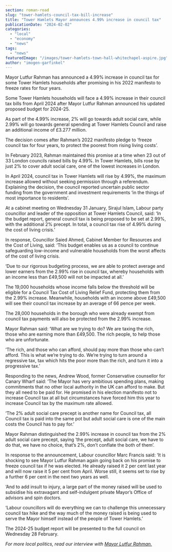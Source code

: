```yaml
---
section: roman-road
slug: "tower-hamlets-council-tax-bill-increase"
title: "Tower Hamlets Mayor announces 4.99% increase in council tax"
publicationDate: "2024-02-02"
categories: 
  - "local"
  - "economy"
  - "news"
tags: 
  - "news"
featuredImage: "/images/tower-hamlets-town-hall-whitechapel-aspire.jpg"
author: "imogen-garfinkel"
---
```


Mayor Lutfur Rahman has announced a 4.99% increase in council tax for some Tower Hamlets households after promising in his 2022 manifesto to freeze rates for four years.

Some Tower Hamlets households will face a 4.99% increase in their council tax bills from April 2024 after Mayor Lutfur Rahman announced his updated proposed budget for 2024-25.

As part of the 4.99% increase, 2% will go towards adult social care, while 2.99% will go towards general spending at Tower Hamlets Council and raise an additional income of £3.277 million.

The decision comes after Rahman’s 2022 manifesto pledge to ‘freeze council tax for four years, to protect the poorest from rising living costs’.

In February 2023, Rahman maintained this promise at a time when 23 out of 33 London councils raised bills by 4.99%. In Tower Hamlets, bills rose by just 2% to cover adult social care, one of the lowest increases in London.

In April 2024, council tax in Tower Hamlets will rise by 4.99%, the maximum increase allowed without seeking permission through a referendum. Explaining the decision, the council reported uncertain public sector funding from the government and investment requirements ‘in the things of most importance to residents’. 

At a cabinet meeting on Wednesday 31 January, Sirajul Islam, Labour party councillor and leader of the opposition at Tower Hamlets Council, said: ‘In the budget report, general council tax is being proposed to be set at 2.99%, with the additional 2% precept. In total, a council tax rise of 4.99% during the cost of living crisis.’

In response, Councillor Saied Ahmed, Cabinet Member for Resources and the Cost of Living, said: ‘This budget enables us as a council to continue safeguarding low-income and vulnerable households from the worst affects of the cost of living crisis.

‘Due to our rigorous budgeting process, we are able to protect average and lower earners from the 2.99% rise in council tax, whereby households with an income less than £49,500 will not be impacted at all.’

The 19,000 households whose income falls below the threshold will be eligible for a Council Tax Cost of Living Relief Fund, protecting them from the 2.99% increase. Meanwhile, households with an income above £49,500 will see their council tax increase by an average of 66 pence per week.

The 28,000 households in the borough who were already exempt from council tax payments will also be protected from the 2.99% increase. 

Mayor Rahman said: ‘What are we trying to do? We are taxing the rich, those who are earning more than £49,500. The rich people, to help those who are unfortunate.

‘The rich, and those who can afford, should pay more than those who can’t afford. This is what we’re trying to do. We’re trying to turn around a regressive tax, tax which hits the poor more than the rich, and turn it into a progressive tax.’ 

Responding to the news, Andrew Wood, former Conservative counsellor for Canary Wharf said: ‘The Mayor has very ambitious spending plans, making commitments that no other local authority in the UK can afford to make. But they all need to be paid for. He promised in his election manifesto not to increase Council tax at all but circumstances have forced him this year to increase Council tax by the maximum rate allowed.

‘The 2% adult social care precept is another name for Council tax, all Council tax is paid into the same pot but adult social care is one of the main costs the Council has to pay for.’

Mayor Rahman distinguished the 2.99% increase in council tax from the 2% adult social care precept, saying ‘the precept, adult social care, we have to do that, we have no choice, that’s 2%, don’t conflate the both of them’.

In response to the announcement, Labour councillor Marc Francis said: ‘It is shocking to see Mayor Lutfur Rahman again going back on his promise to freeze council tax if he was elected. He already raised it 2 per cent last year and will now raise it 5 per cent from April. Worse still, it seems set to rise by a further 6 per cent in the next two years as well.

‘And to add insult to injury, a large part of the money raised will be used to subsidise his extravagant and self-indulgent private Mayor’s Office of advisors and spin doctors.

‘Labour councillors will do everything we can to challenge this unnecessary council tax hike and the way much of the money raised is being used to serve the Mayor himself instead of the people of Tower Hamlets.’

The 2024-25 budget report will be presented to the full council on Wednesday 28 February.

_For more local politics, read our interview with_ [_Mayor Lutfur Rahman._](https://romanroadlondon.com/mayor-lutfur-rahman-tower-hamlets-interview/)


